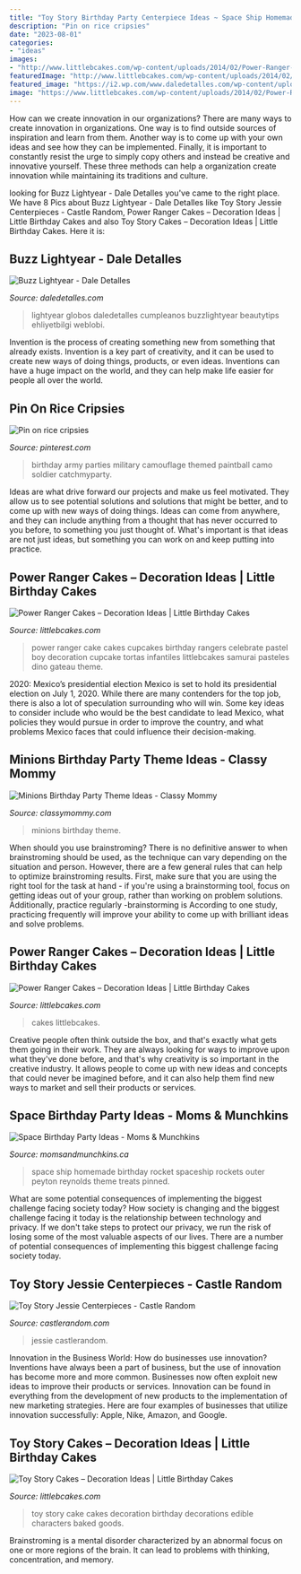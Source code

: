 ```yaml
---
title: "Toy Story Birthday Party Centerpiece Ideas ~ Space Ship Homemade Birthday Rocket Spaceship Rockets Outer Peyton Reynolds Theme Treats Pinned"
description: "Pin on rice cripsies"
date: "2023-08-01"
categories:
- "ideas"
images:
- "http://www.littlebcakes.com/wp-content/uploads/2014/02/Power-Ranger-Cakes.jpg"
featuredImage: "http://www.littlebcakes.com/wp-content/uploads/2014/02/Power-Ranger-Cakes.jpg"
featured_image: "https://i2.wp.com/www.daledetalles.com/wp-content/uploads/2016/03/12-16.jpg"
image: "https://www.littlebcakes.com/wp-content/uploads/2014/02/Power-Ranger-Cake-Ideas.jpg"
---
```



How can we create innovation in our organizations?
There are many ways to create innovation in organizations. One way is to find outside sources of inspiration and learn from them. Another way is to come up with your own ideas and see how they can be implemented. Finally, it is important to constantly resist the urge to simply copy others and instead be creative and innovative yourself. These three methods can help a organization create innovation while maintaining its traditions and culture.

	

		
looking for Buzz Lightyear - Dale Detalles you've came to the right place. We have 8 Pics about Buzz Lightyear - Dale Detalles like Toy Story Jessie Centerpieces - Castle Random, Power Ranger Cakes – Decoration Ideas | Little Birthday Cakes and also Toy Story Cakes – Decoration Ideas | Little Birthday Cakes. Here it is:
		
    
## Buzz Lightyear - Dale Detalles

<img loading=lazy src="https://i2.wp.com/www.daledetalles.com/wp-content/uploads/2016/03/12-16.jpg" onerror="this.onerror=null;this.src='https://tse1.mm.bing.net/th?id=OIP.9VvotAZhsKMEhRz3qcjdUwHaFi&amp;pid=15.1';" alt="Buzz Lightyear - Dale Detalles">

_Source: daledetalles.com_

>lightyear globos daledetalles cumpleanos buzzlightyear beautytips ehliyetbilgi weblobi. 

	

Invention is the process of creating something new from something that already exists. Invention is a key part of creativity, and it can be used to create new ways of doing things, products, or even ideas. Inventions can have a huge impact on the world, and they can help make life easier for people all over the world.

    
## Pin On Rice Cripsies

<img loading=lazy src="https://i.pinimg.com/736x/25/31/5f/25315f2e1d964461983a6651737b719a--army-birthday-parties-birthday-stuff.jpg" onerror="this.onerror=null;this.src='https://tse4.mm.bing.net/th?id=OIP.JfaCB5YWJJezs0AEGsIPZAHaJ3&amp;pid=15.1';" alt="Pin on rice cripsies">

_Source: pinterest.com_

>birthday army parties military camouflage themed paintball camo soldier catchmyparty. 

	

Ideas are what drive forward our projects and make us feel motivated. They allow us to see potential solutions and solutions that might be better, and to come up with new ways of doing things. Ideas can come from anywhere, and they can include anything from a thought that has never occurred to you before, to something you just thought of. What's important is that ideas are not just ideas, but something you can work on and keep putting into practice.

    
## Power Ranger Cakes – Decoration Ideas | Little Birthday Cakes

<img loading=lazy src="http://www.littlebcakes.com/wp-content/uploads/2014/02/Power-Ranger-Cakes.jpg" onerror="this.onerror=null;this.src='https://tse2.mm.bing.net/th?id=OIP.boN39HizcC8LoYlqcsiB3wHaLG&amp;pid=15.1';" alt="Power Ranger Cakes – Decoration Ideas | Little Birthday Cakes">

_Source: littlebcakes.com_

>power ranger cake cakes cupcakes birthday rangers celebrate pastel boy decoration cupcake tortas infantiles littlebcakes samurai pasteles dino gateau theme. 

	

2020: Mexico’s presidential election
Mexico is set to hold its presidential election on July 1, 2020. While there are many contenders for the top job, there is also a lot of speculation surrounding who will win. Some key ideas to consider include who would be the best candidate to lead Mexico, what policies they would pursue in order to improve the country, and what problems Mexico faces that could influence their decision-making.

    
## Minions Birthday Party Theme Ideas - Classy Mommy

<img loading=lazy src="http://classymommy.com/wp-content/uploads/2015/08/IMG_0338.jpg" onerror="this.onerror=null;this.src='https://tse4.mm.bing.net/th?id=OIP.h1rVCe32MWrHIlG6QhjfZgHaFj&amp;pid=15.1';" alt="Minions Birthday Party Theme Ideas - Classy Mommy">

_Source: classymommy.com_

>minions birthday theme. 

	

When should you use brainstroming?
There is no definitive answer to when brainstroming should be used, as the technique can vary depending on the situation and person. However, there are a few general rules that can help to optimize brainstroming results. First, make sure that you are using the right tool for the task at hand - if you're using a brainstorming tool, focus on getting ideas out of your group, rather than working on problem solutions. Additionally, practice regularly -brainstorming is According to one study, practicing frequently will improve your ability to come up with brilliant ideas and solve problems.

    
## Power Ranger Cakes – Decoration Ideas | Little Birthday Cakes

<img loading=lazy src="https://www.littlebcakes.com/wp-content/uploads/2014/02/Power-Ranger-Cake-Ideas.jpg" onerror="this.onerror=null;this.src='https://tse2.mm.bing.net/th?id=OIP.JGSyxOZPxnQ7pQk8aZtgyQHaJg&amp;pid=15.1';" alt="Power Ranger Cakes – Decoration Ideas | Little Birthday Cakes">

_Source: littlebcakes.com_

>cakes littlebcakes. 

	

Creative people often think outside the box, and that's exactly what gets them going in their work. They are always looking for ways to improve upon what they've done before, and that's why creativity is so important in the creative industry. It allows people to come up with new ideas and concepts that could never be imagined before, and it can also help them find new ways to market and sell their products or services.

    
## Space Birthday Party Ideas - Moms &amp; Munchkins

<img loading=lazy src="https://www.momsandmunchkins.ca/wp-content/uploads/2014/02/space-ship-party.jpg" onerror="this.onerror=null;this.src='https://tse2.mm.bing.net/th?id=OIP.FsCmjomU9J4hk0fX-LOuMwAAAA&amp;pid=15.1';" alt="Space Birthday Party Ideas - Moms &amp; Munchkins">

_Source: momsandmunchkins.ca_

>space ship homemade birthday rocket spaceship rockets outer peyton reynolds theme treats pinned. 

	

What are some potential consequences of implementing the biggest challenge facing society today?
How society is changing and the biggest challenge facing it today is the relationship between technology and privacy. If we don't take steps to protect our privacy, we run the risk of losing some of the most valuable aspects of our lives. There are a number of potential consequences of implementing this biggest challenge facing society today.

    
## Toy Story Jessie Centerpieces - Castle Random

<img loading=lazy src="https://castlerandom.com/wp-content/uploads/2019/11/Toy-story-centerpiece-2.jpg" onerror="this.onerror=null;this.src='https://tse1.mm.bing.net/th?id=OIP.u1CJeOzUlGnksfzDDBGO5AHaJ4&amp;pid=15.1';" alt="Toy Story Jessie Centerpieces - Castle Random">

_Source: castlerandom.com_

>jessie castlerandom. 

	

Innovation in the Business World: How do businesses use innovation?
Inventions have always been a part of business, but the use of innovation has become more and more common. Businesses now often exploit new ideas to improve their products or services. Innovation can be found in everything from the development of new products to the implementation of new marketing strategies. Here are four examples of businesses that utilize innovation successfully: Apple, Nike, Amazon, and Google.

    
## Toy Story Cakes – Decoration Ideas | Little Birthday Cakes

<img loading=lazy src="http://www.littlebcakes.com/wp-content/uploads/2014/02/Toy-Story-Cake-Decorations.jpg" onerror="this.onerror=null;this.src='https://tse3.mm.bing.net/th?id=OIP.gTYrNwFvE9FBo0bUhQXnZwHaJ4&amp;pid=15.1';" alt="Toy Story Cakes – Decoration Ideas | Little Birthday Cakes">

_Source: littlebcakes.com_

>toy story cake cakes decoration birthday decorations edible characters baked goods. 

	

Brainstroming is a mental disorder characterized by an abnormal focus on one or more regions of the brain. It can lead to problems with thinking, concentration, and memory.

